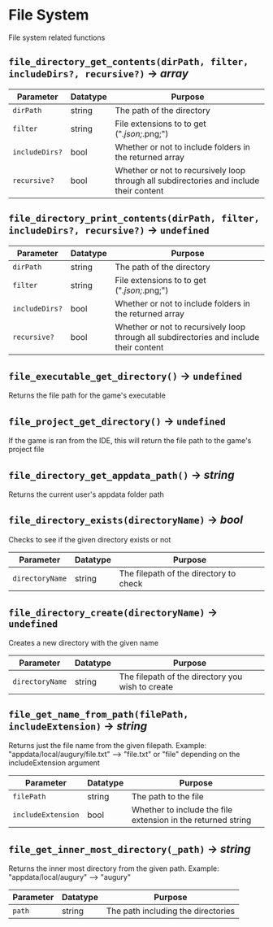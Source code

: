 # File System
File system related functions

## `file_directory_get_contents(dirPath, filter, includeDirs?, recursive?)` → *array<string>*

| Parameter | Datatype  | Purpose |
|-----------|-----------|---------|
|`dirPath` |string |The path of the directory |
|`filter` |string |File extensions to to get ("*.json;*.png;") |
|`includeDirs?` |bool |Whether or not to include folders in the returned array |
|`recursive?` |bool |Whether or not to recursively loop through all subdirectories and include their content |

## `file_directory_print_contents(dirPath, filter, includeDirs?, recursive?)` → `undefined`

| Parameter | Datatype  | Purpose |
|-----------|-----------|---------|
|`dirPath` |string |The path of the directory |
|`filter` |string |File extensions to to get ("*.json;*.png;") |
|`includeDirs?` |bool |Whether or not to include folders in the returned array |
|`recursive?` |bool |Whether or not to recursively loop through all subdirectories and include their content |

## `file_executable_get_directory()` → `undefined`
Returns the file path for the game's executable

## `file_project_get_directory()` → `undefined`
If the game is ran from the IDE, this will return the file path to the game's project file

## `file_directory_get_appdata_path()` → *string*
Returns the current user's appdata folder path

## `file_directory_exists(directoryName)` → *bool*
Checks to see if the given directory exists or not

| Parameter | Datatype  | Purpose |
|-----------|-----------|---------|
|`directoryName` |string |The filepath of the directory to check |

## `file_directory_create(directoryName)` → `undefined`
Creates a new directory with the given name

| Parameter | Datatype  | Purpose |
|-----------|-----------|---------|
|`directoryName` |string |The filepath of the directory you wish to create |

## `file_get_name_from_path(filePath, includeExtension)` → *string*
Returns just the file name from the given filepath. Example: "appdata/local/augury/file.txt" --> "file.txt" or "file" depending on the includeExtension argument

| Parameter | Datatype  | Purpose |
|-----------|-----------|---------|
|`filePath` |string |The path to the file |
|`includeExtension` |bool |Whether to include the file extension in the returned string |

## `file_get_inner_most_directory(_path)` → *string*
Returns the inner most directory from the given path. Example: "appdata/local/augury" --> "augury"

| Parameter | Datatype  | Purpose |
|-----------|-----------|---------|
|`path` |string |The path including the directories |
